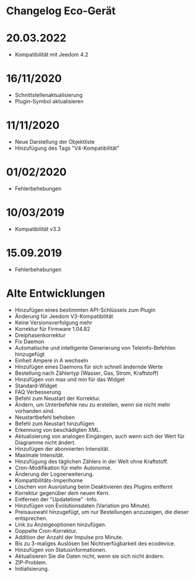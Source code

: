 # Changelog Eco-Gerät

# 20.03.2022

- Kompatibilität mit Jeedom 4.2

# 16/11/2020

- Schnittstellenaktualisierung
- Plugin-Symbol aktualisieren

# 11/11/2020

- Neue Darstellung der Objektliste
- Hinzufügung des Tags "V4-Kompatibilität"

# 01/02/2020

- Fehlerbehebungen

# 10/03/2019

- Kompatibilität v3.3

# 15.09.2019

- Fehlerbehebungen

# Alte Entwicklungen

- Hinzufügen eines bestimmten API-Schlüssels zum Plugin
- Änderung für Jeedom V3-Kompatibilität
- Keine Versionsverfolgung mehr
- Korrektur für Firmware 1.04.82
- Dreiphasenkorrektur
- Fix Daemon
- Automatische und intelligente Generierung von Teleinfo-Befehlen hinzugefügt
- Einheit Ampere in A wechseln
- Hinzufügen eines Daemons für sich schnell ändernde Werte
- Bestellung nach Zählertyp (Wasser, Gas, Strom, Kraftstoff)
- Hinzufügen von max und min für das Widget
- Standard-Widget
- FAQ Verbesserung
- Befehl zum Neustart der Korrektur.
- Ändern, um Unterbefehle neu zu erstellen, wenn sie nicht mehr vorhanden sind.
- Neustartbefehl behoben
- Befehl zum Neustart hinzufügen
- Erkennung von beschädigten XML.
- Aktualisierung von analogen Eingängen, auch wenn sich der Wert für Diagramme nicht ändert.
- Hinzufügen der abonnierten Intensität.
- Maximale Intensität.
- Hinzufügung des täglichen Zählers in der Welt ohne Kraftstoff.
- Cron-Modifikation für mehr Autonomie.
- Änderung der Logoerweiterung.
- Kompatibilitäts-Imperihome
- Löschen von Ausrüstung beim Deaktivieren des Plugins entfernt
- Korrektur gegenüber dem neuen Kern.
- Entfernen der "Updatetime" -Info.
- Hinzufügen von Evolutionsdaten (Variation pro Minute).
- Preisauswahl hinzugefügt, um nur Bestellungen anzuzeigen, die dieser entsprechen.
- Link zu Anzeigeoptionen hinzufügen.
- Doppelte Cron-Korrektur.
- Addition der Anzahl der Impulse pro Minute.
- Bis zu 3-maliges Auslösen bei Nichtverfügbarkeit des ecodevice.
- Hinzufügen von Statusinformationen.
- Aktualisieren Sie die Daten nicht, wenn sie sich nicht ändern.
- ZIP-Problem.
- Initialisierung.
